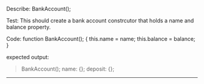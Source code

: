 Describe: BankAccount();

Test: This should create a bank account constrcutor that holds a name and balance property.

Code:
function BankAccount(); {
  this.name = name;
  this.balance = balance;
  }

expected output: 
>BankAccount();
  >name: {};
  >deposit: {};

------------------------